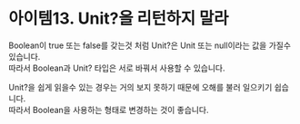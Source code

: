 # 아이템13. Unit?을 리턴하지 말라
Boolean이 true 또는 false를 갖는것 처럼 Unit?은 Unit 또는 null이라는 값을 가질수 있습니다.<br>
따라서 Boolean과 Unit? 타입은 서로 바꿔서 사용할 수 있습니다.<br>

Unit?을 쉽게 읽을수 있는 경우는 거의 보지 못하기 때문에 오해를 불러 일으키기 쉽습니다.<br>
따라서 Boolean을 사용하는 형태로 변경하는 것이 좋습니다.
